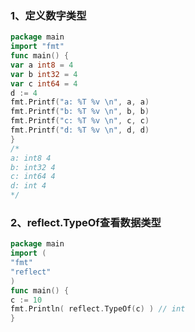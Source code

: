 ### 1、定义数字类型

```go
package main
import "fmt"
func main() {
var a int8 = 4
var b int32 = 4
var c int64 = 4
d := 4
fmt.Printf("a: %T %v \n", a, a)
fmt.Printf("b: %T %v \n", b, b)
fmt.Printf("c: %T %v \n", c, c)
fmt.Printf("d: %T %v \n", d, d)
}
/*
a: int8 4
b: int32 4
c: int64 4
d: int 4
*/
```

### 2、reflect.TypeOf查看数据类型

```go
package main
import (
"fmt"
"reflect"
)
func main() {
c := 10
fmt.Println( reflect.TypeOf(c) ) // int
}
```



























